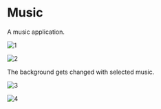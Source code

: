 # Music
A music application.

![1](https://user-images.githubusercontent.com/61471356/183647155-fe21dc37-87ce-414e-8cee-7115c72233ae.jpeg)

![2](https://user-images.githubusercontent.com/61471356/183647158-acbfb137-12fe-4503-843b-f2ef54887d81.jpeg)

The background gets changed with selected music.

![3](https://user-images.githubusercontent.com/61471356/183647170-bbbb5e7c-9121-444f-ae08-ed4cc722e6bc.jpeg)

![4](https://user-images.githubusercontent.com/61471356/183647178-95f607f7-e60c-4b54-a7fb-f3f38dc4eedb.jpeg)
